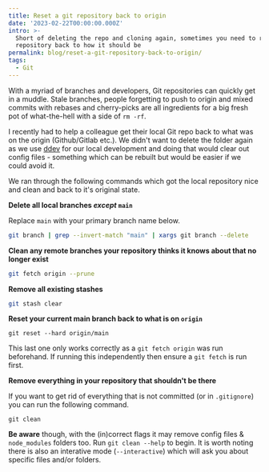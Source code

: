 ```yaml
---
title: Reset a git repository back to origin
date: '2023-02-22T00:00:00.000Z'
intro: >-
  Short of deleting the repo and cloning again, sometimes you need to reset your
  repository back to how it should be
permalink: blog/reset-a-git-repository-back-to-origin/
tags:
  - Git
---
```


With a myriad of branches and developers, Git repositories can quickly get in a muddle. Stale branches, people forgetting to push to origin and mixed commits with rebases and cherry-picks are all ingredients for a big fresh pot of what-the-hell with a side of `rm -rf`.

I recently had to help a colleague get their local Git repo back to what was on the origin (Github/Gitlab etc.). We didn't want to delete the folder again as we use [ddev](https://ddev.com/ "Local Development") for our local development and doing that would clear out config files - something which can be rebuilt but would be easier if we could avoid it.

We ran through the following commands which got the local repository nice and clean and back to it's original state.

**Delete all local branches *except* `main`** 

Replace `main` with your primary branch name below.

```bash
git branch | grep --invert-match "main" | xargs git branch --delete
```

**Clean any remote branches your repository thinks it knows about that no longer exist**

```bash
git fetch origin --prune
```

**Remove all existing stashes**

```bash
git stash clear
```

**Reset your current main branch back to what is on `origin`**

```
git reset --hard origin/main
```

This last one only works correctly as a `git fetch origin` was run beforehand. If running this independently then ensure a `git fetch` is run first.

**Remove everything in your repository that shouldn't be there**

If you want to get rid of everything that is not committed (or in `.gitignore`) you can run the following command.

```
git clean
```

**Be aware** though, with the (in)correct flags it may remove config files & `node_modules` folders too. Run `git clean --help` to begin. It is worth noting there is also an interative mode (`--interactive`) which will ask you about specific files and/or folders.
